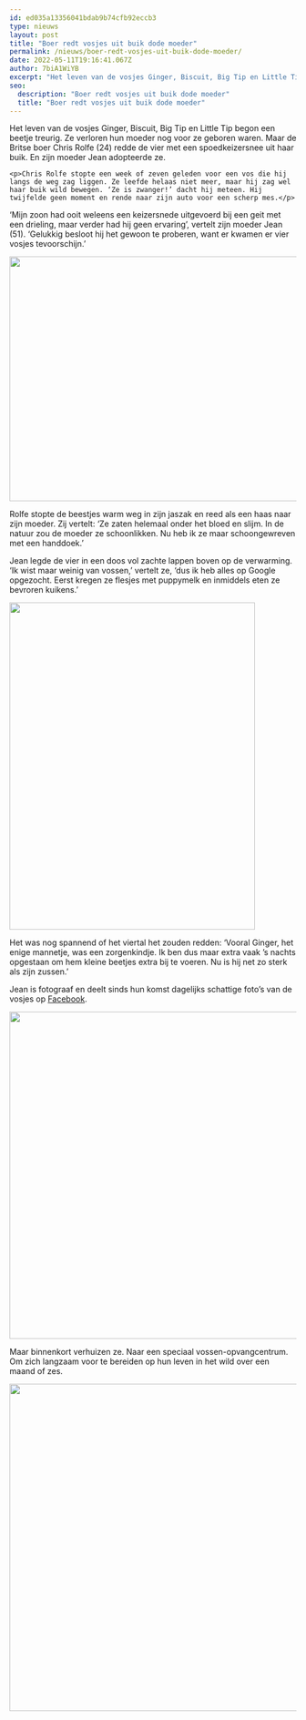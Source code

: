 ```yaml
---
id: ed035a13356041bdab9b74cfb92eccb3
type: nieuws
layout: post
title: "Boer redt vosjes uit buik dode moeder"
permalink: /nieuws/boer-redt-vosjes-uit-buik-dode-moeder/
date: 2022-05-11T19:16:41.067Z
author: 7biA1WiYB
excerpt: "Het leven van de vosjes Ginger, Biscuit, Big Tip en Little Tip begon een beetje treurig. Ze verloren hun moeder nog voor ze geboren waren. Maar de Britse boer Chris Rolfe (24) redde de vier met een spoedkeizersnee uit haar buik. En zijn moeder Jean adopteerde ze.   "
seo:
  description: "Boer redt vosjes uit buik dode moeder"
  title: "Boer redt vosjes uit buik dode moeder"
---
```

Het leven van de vosjes Ginger, Biscuit, Big Tip en Little Tip begon een beetje treurig. Ze verloren hun moeder nog voor ze geboren waren. Maar de Britse boer Chris Rolfe (24) redde de vier met een spoedkeizersnee uit haar buik. En zijn moeder Jean adopteerde ze.   

    <p>Chris Rolfe stopte een week of zeven geleden voor een vos die hij langs de weg zag liggen. Ze leefde helaas niet meer, maar hij zag wel haar buik wild bewegen. ‘Ze is zwanger!’ dacht hij meteen. Hij twijfelde geen moment en rende naar zijn auto voor een scherp mes.</p>
<p>‘Mijn zoon had ooit weleens een keizersnede uitgevoerd bij een geit met een drieling, maar verder had hij geen ervaring’, vertelt zijn moeder Jean (51). ‘Gelukkig besloot hij het gewoon te proberen, want er kwamen er vier vosjes tevoorschijn.’</p>
<p><div class="media media-element-container media-default"><div id="file-537240" class="file file-image file-image-jpeg">

        
  
  <div class="content">
    <img height="430" width="575" class="media-element file-default" data-delta="1" src="https://original.sevendays.nl/sites/default/files/IMG_2281.jpeg" alt="">  </div>

  
</div>
</div>
<p>Rolfe stopte de beestjes warm weg in zijn jaszak en reed als een haas naar zijn moeder. Zij vertelt: ‘Ze zaten helemaal onder het bloed en slijm. In de natuur zou de moeder ze schoonlikken. Nu heb ik ze maar schoongewreven met een handdoek.’ </p>
<p>Jean legde de vier in een doos vol zachte lappen boven op de verwarming. ‘Ik wist maar weinig van vossen,’ vertelt ze, ‘dus ik heb alles op Google opgezocht. Eerst kregen ze flesjes met puppymelk en inmiddels eten ze bevroren kuikens.’ </p>
<p><div class="media media-element-container media-default"><div id="file-537241" class="file file-image file-image-jpeg">

        
  
  <div class="content">
    <img height="575" width="431" class="media-element file-default" data-delta="2" src="https://original.sevendays.nl/sites/default/files/IMG_2582.jpeg" alt="">  </div>

  
</div>
</div>
<p>Het was nog spannend of het viertal het zouden redden: ‘Vooral Ginger, het enige mannetje, was een zorgenkindje. Ik ben dus maar extra vaak ’s nachts opgestaan om hem kleine beetjes extra bij te voeren. Nu is hij net zo sterk als zijn zussen.’ </p>
<p>Jean is fotograaf en deelt sinds hun komst dagelijks schattige foto’s van de vosjes op <a href="https://www.facebook.com/wbnphotography/photos/a.1784981631825756/2298833920440522/?type=3&amp;theater">Facebook</a>. </p>
<p><div class="media media-element-container media-default"><div id="file-537242" class="file file-image file-image-jpeg">

        
  
  <div class="content">
    <img height="575" width="575" class="media-element file-default" data-delta="3" src="https://original.sevendays.nl/sites/default/files/Jean%20and%20Chris%20-%20Non%20exclusive-1.jpg" alt="">  </div>

  
</div>
</div>
<p>Maar binnenkort verhuizen ze. Naar een speciaal vossen-opvangcentrum. Om zich langzaam voor te bereiden op hun leven in het wild over een maand of zes. </p>
<p><div class="media media-element-container media-default"><div id="file-537243" class="file file-image file-image-jpeg">

        
  
  <div class="content">
    <img height="575" width="575" class="media-element file-default" data-delta="4" src="https://original.sevendays.nl/sites/default/files/Fox%206%20-%20Non%20exclusive-1.jpg" alt="">  </div>

  
</div>
</div>  
